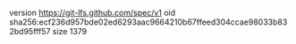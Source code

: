 version https://git-lfs.github.com/spec/v1
oid sha256:ecf236d957bde02ed6293aac9664210b67ffeed304ccae98033b832bd95fff57
size 1379
